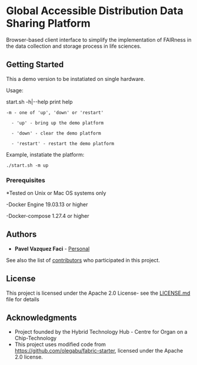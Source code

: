 # Global Accessible Distribution Data Sharing Platform

Browser-based client interface to simplify the implementation of FAIRness in the data collection and storage process in life sciences.

## Getting Started

This a demo version to be instatiated on single hardware. 

Usage: 

  start.sh -h|--help print help

    -m - one of 'up', 'down' or 'restart'

      - 'up' - bring up the demo platform

      - 'down' - clear the demo platform
      
      - 'restart' - restart the demo platform

Example, instatiate the platform: 

    ./start.sh -m up

### Prerequisites
*Tested on Unix or Mac OS systems only

-Docker Engine 19.03.13 or higher

-Docker-compose 1.27.4 or higher

## Authors

* **Pavel Vazquez Faci** - [Personal](https://www.med.uio.no/hth/english/people/postdocs/pavelva/index.html)

See also the list of [contributors](CONTRIBUTORS.md) who participated in this project.

## License

This project is licensed under the Apache 2.0 License- see the [LICENSE.md](LICENSE.md) file for details

## Acknowledgments

* Project founded by the Hybrid Technology Hub - Centre for Organ on a Chip-Technology
* This project uses modified code from https://github.com/olegabu/fabric-starter, licensed under the Apache 2.0 license. 